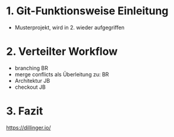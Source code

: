# 1. Git-Funktionsweise Einleitung
  - Musterprojekt, wird in 2. wieder aufgegriffen

# 2. Verteilter Workflow
  - branching BR
  - merge conflicts als Überleitung zu: BR
  - Architektur JB
  - checkout JB

# 3. Fazit

https://dillinger.io/